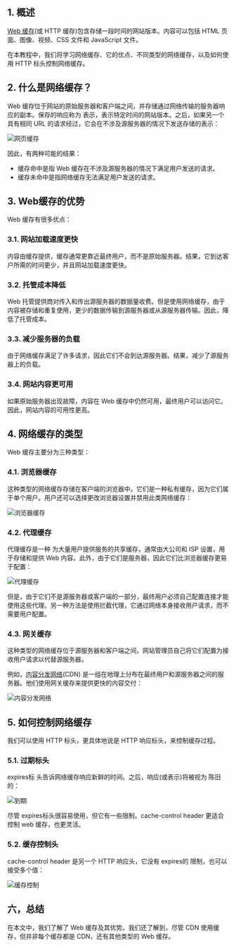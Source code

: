 ## 1. 概述

[Web 缓存](https://en.wikipedia.org/wiki/Web_cache)(或 HTTP 缓存)包含存储一段时间的网站版本。内容可以包括 HTML 页面、图像、视频、CSS 文件和 JavaScript 文件。

在本教程中，我们将学习网络缓存、它的优点、不同类型的网络缓存，以及如何使用 HTTP 标头控制网络缓存。

## 2. 什么是网络缓存？

Web 缓存位于网站的原始服务器和客户端之间，并存储通过网络传输的服务器响应的副本。保存的响应称为 表示，表示特定时间的网站版本。之后，如果另一个具有相同 URL 的请求经过，它会在不涉及源服务器的情况下发送存储的表示：

![网页缓存](https://www.baeldung.com/wp-content/uploads/sites/4/2022/08/Web-Cache.png)

因此，有两种可能的结果：

-   缓存命中是指 Web 缓存在不涉及源服务器的情况下满足用户发送的请求。
-   缓存未命中是指网络缓存无法满足用户发送的请求。

## 3. Web缓存的优势

Web 缓存有很多优点：

### 3.1. 网站加载速度更快

内容由缓存提供，缓存通常更靠近最终用户，而不是原始服务器。结果，它到达客户所需的时间更少，并且网站加载速度更快。

### 3.2. 托管成本降低

Web 托管提供商对传入和传出源服务器的数据量收费。但是使用网络缓存，由于内容被存储和重复使用，更少的数据传输到源服务器或从源服务器传输。因此，降低了托管成本。

### 3.3. 减少服务器的负载

由于网络缓存满足了许多请求，因此它们不会到达源服务器。结果，减少了源服务器上的负载。

### 3.4. 网站内容更可用

如果原始服务器出现故障，内容在 Web 缓存中仍然可用，最终用户可以访问它。因此，网站内容的可用性更高。

## 4. 网络缓存的类型

Web 缓存主要分为三种类型：

### 4.1. 浏览器缓存

这种类型的网络缓存存储在客户端的浏览器中。它们是一种私有缓存，因为它们属于单个用户。用户还可以选择更改浏览器设置并禁用此类网络缓存：

![浏览器缓存](https://www.baeldung.com/wp-content/uploads/sites/4/2022/08/Browser-Cache.png)

### 4.2. 代理缓存

代理缓存是一种 为大量用户提供服务的共享缓存，通常由大公司和 ISP 设置，用于存储和提供 Web 内容。此外，由于它们是服务器，因此它们比浏览器缓存更易于配置：

![代理缓存](https://www.baeldung.com/wp-content/uploads/sites/4/2022/08/Proxy-Cache.png)

但是，由于它们不是源服务器或客户端的一部分，最终用户必须自己配置连接才能使用这些代理。另一种方法是使用拦截代理，它通过网络本身接收用户请求，而不需要用户配置。

### 4.3. 网关缓存

这种类型的网络缓存位于源服务器和客户端之间，网站管理员自己将它们配置为接收用户请求以代替源服务器。

例如，[内容分发网络](https://www.baeldung.com/cs/cdn)(CDN) 是一组在地理上分布在最终用户和源服务器之间的服务器。他们使用网关缓存来提供更快的内容交付：

![内容分发网络](https://www.baeldung.com/wp-content/uploads/sites/4/2022/08/CDN.png)

## 5. 如何控制网络缓存

我们可以使用 HTTP 标头，更具体地说是 HTTP 响应标头，来控制缓存过程。

### 5.1. 过期标头

expires标 头告诉网络缓存响应新鲜的时间。之后，响应(或表示)将被视为 陈旧的：

![到期](https://www.baeldung.com/wp-content/uploads/sites/4/2022/08/expires.png)

尽管 expires标头很容易使用，但它有一些限制。cache-control header 更适合控制 web 缓存，也更灵活。 

### 5.2. 缓存控制头

cache-control header 是另一个 HTTP 响应头，它没有 expires的 限制，也可以接受多个值：

![缓存控制](https://www.baeldung.com/wp-content/uploads/sites/4/2022/08/cache-control.png)

## 六，总结

在本文中，我们了解了 Web 缓存及其优势。我们还了解到，尽管 CDN 使用缓存，但并非每个缓存都是 CDN，还有其他类型的 Web 缓存。